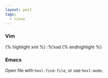 ```yaml
---
layout: post
tags:
  - linux
---
```

### Vim

{% highlight xml %}
:%!xxd
{% endhighlight %}

### Emacs

Open file with `hexl-find-file`, or use `hexl-mode`.

<!--more-->